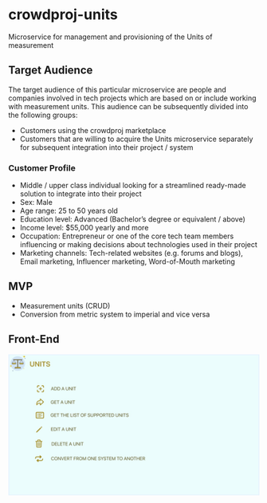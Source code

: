 # crowdproj-units
Microservice for management and provisioning of the Units of measurement

## Target Audience
The target audience of this particular microservice are people and companies involved in tech projects which are based on
or include working with measurement units. This audience can be subsequently divided into the following groups:

- Customers using the crowdproj marketplace
- Customers that are willing to acquire the Units microservice separately for subsequent integration into their project / system  

### Customer Profile
- Middle / upper class individual looking for a streamlined ready-made solution to integrate into their project
- Sex: Male
- Age range: 25 to 50 years old
- Education level: Advanced (Bachelor’s degree or equivalent / above)
- Income level: $55,000 yearly and more
- Occupation: Entrepreneur or one of the core tech team members influencing or making decisions about technologies used in their project
- Marketing channels: Tech-related websites (e.g. forums and blogs), Email marketing, Influencer marketing, Word-of-Mouth marketing

## MVP
- Measurement units (CRUD)
- Conversion from metric system to imperial and vice versa

## Front-End

![](images/fe-units.jpeg)
